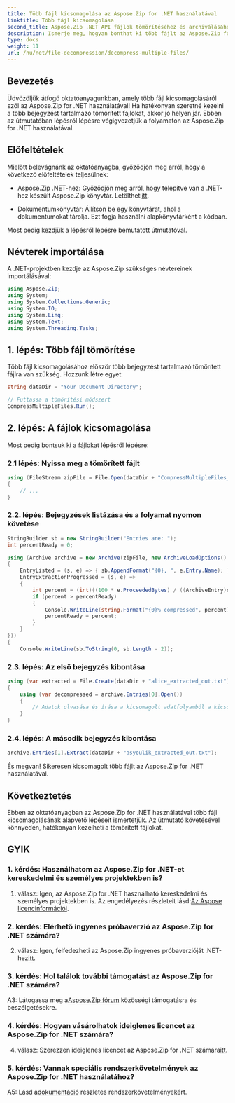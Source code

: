 ```yaml
---
title: Több fájl kicsomagolása az Aspose.Zip for .NET használatával
linktitle: Több fájl kicsomagolása
second_title: Aspose.Zip .NET API fájlok tömörítéséhez és archiválásához
description: Ismerje meg, hogyan bonthat ki több fájlt az Aspose.Zip for .NET használatával. Kövesse lépésenkénti útmutatónkat a hatékony fájlkezelés érdekében.
type: docs
weight: 11
url: /hu/net/file-decompression/decompress-multiple-files/
---
```

## Bevezetés

Üdvözöljük átfogó oktatóanyagunkban, amely több fájl kicsomagolásáról szól az Aspose.Zip for .NET használatával! Ha hatékonyan szeretné kezelni a több bejegyzést tartalmazó tömörített fájlokat, akkor jó helyen jár. Ebben az útmutatóban lépésről lépésre végigvezetjük a folyamaton az Aspose.Zip for .NET használatával.

## Előfeltételek

Mielőtt belevágnánk az oktatóanyagba, győződjön meg arról, hogy a következő előfeltételek teljesülnek:

-  Aspose.Zip .NET-hez: Győződjön meg arról, hogy telepítve van a .NET-hez készült Aspose.Zip könyvtár. Letöltheti[itt](https://releases.aspose.com/zip/net/).

- Dokumentumkönyvtár: Állítson be egy könyvtárat, ahol a dokumentumokat tárolja. Ezt fogja használni alapkönyvtárként a kódban.

Most pedig kezdjük a lépésről lépésre bemutatott útmutatóval.

## Névterek importálása

A .NET-projektben kezdje az Aspose.Zip szükséges névtereinek importálásával:

```csharp
using Aspose.Zip;
using System;
using System.Collections.Generic;
using System.IO;
using System.Linq;
using System.Text;
using System.Threading.Tasks;
```

## 1. lépés: Több fájl tömörítése

Több fájl kicsomagolásához először több bejegyzést tartalmazó tömörített fájlra van szükség. Hozzunk létre egyet:

```csharp
string dataDir = "Your Document Directory";

// Futtassa a tömörítési módszert
CompressMultipleFiles.Run();
```

## 2. lépés: A fájlok kicsomagolása

Most pedig bontsuk ki a fájlokat lépésről lépésre:

### 2.1 lépés: Nyissa meg a tömörített fájlt

```csharp
using (FileStream zipFile = File.Open(dataDir + "CompressMultipleFiles_out.zip", FileMode.Open))
{
    // ...
}
```

### 2.2. lépés: Bejegyzések listázása és a folyamat nyomon követése

```csharp
StringBuilder sb = new StringBuilder("Entries are: ");
int percentReady = 0;

using (Archive archive = new Archive(zipFile, new ArchiveLoadOptions()
{
    EntryListed = (s, e) => { sb.AppendFormat("{0}, ", e.Entry.Name); },
    EntryExtractionProgressed = (s, e) =>
    {
        int percent = (int)((100 * e.ProceededBytes) / ((ArchiveEntry)s).UncompressedSize);
        if (percent > percentReady)
        {
            Console.WriteLine(string.Format("{0}% compressed", percent));
            percentReady = percent;
        }
    }
}))
{
    Console.WriteLine(sb.ToString(0, sb.Length - 2));
```

### 2.3. lépés: Az első bejegyzés kibontása

```csharp
using (var extracted = File.Create(dataDir + "alice_extracted_out.txt"))
{
    using (var decompressed = archive.Entries[0].Open())
    {
        // Adatok olvasása és írása a kicsomagolt adatfolyamból a kicsomagolt fájlba.
    }
}
```

### 2.4. lépés: A második bejegyzés kibontása

```csharp
archive.Entries[1].Extract(dataDir + "asyoulik_extracted_out.txt");
```

És megvan! Sikeresen kicsomagolt több fájlt az Aspose.Zip for .NET használatával.

## Következtetés

Ebben az oktatóanyagban az Aspose.Zip for .NET használatával több fájl kicsomagolásának alapvető lépéseit ismertetjük. Az útmutató követésével könnyedén, hatékonyan kezelheti a tömörített fájlokat.

## GYIK

### 1. kérdés: Használhatom az Aspose.Zip for .NET-et kereskedelmi és személyes projektekben is?

 1. válasz: Igen, az Aspose.Zip for .NET használható kereskedelmi és személyes projektekben is. Az engedélyezés részleteit lásd:[Az Aspose licencinformációi](https://purchase.aspose.com/buy).

### 2. kérdés: Elérhető ingyenes próbaverzió az Aspose.Zip for .NET számára?

 2. válasz: Igen, felfedezheti az Aspose.Zip ingyenes próbaverzióját .NET-hez[itt](https://releases.aspose.com/zip/net).

### 3. kérdés: Hol találok további támogatást az Aspose.Zip for .NET számára?

 A3: Látogassa meg a[Aspose.Zip fórum](https://forum.aspose.com/c/zip/37) közösségi támogatásra és beszélgetésekre.

### 4. kérdés: Hogyan vásárolhatok ideiglenes licencet az Aspose.Zip for .NET számára?

 4. válasz: Szerezzen ideiglenes licencet az Aspose.Zip for .NET számára[itt](https://purchase.aspose.com/temporary-license/).

### 5. kérdés: Vannak speciális rendszerkövetelmények az Aspose.Zip for .NET használatához?

 A5: Lásd a[dokumentáció](https://reference.aspose.com/zip/net/) részletes rendszerkövetelményekért.